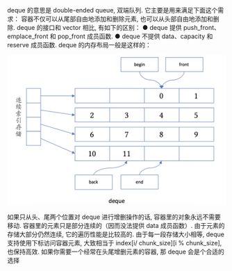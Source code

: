 deque 的意思是 double-ended queue, 双端队列. 它主要是用来满足下面这个需求：
容器不仅可以从尾部自由地添加和删除元素, 也可以从头部自由地添加和删除.
deque 的接口和 vector 相比, 有如下的区别：
● deque 提供 push_front、emplace_front 和 pop_front 成员函数.
● deque 不提供 data、capacity 和 reserve 成员函数.
deque 的内存布局一般是这样的：

![](https://raw.githubusercontent.com/mikaelzero/ImageSource/main/uPic/ZUhf9l.jpg)

如果只从头、尾两个位置对 deque 进行增删操作的话, 容器里的对象永远不需要移动.
容器里的元素只是部分连续的（因而没法提供 data 成员函数）.
由于元素的存储大部分仍然连续, 它的遍历性能是比较高的.
由于每一段存储大小相等, deque 支持使用下标访问容器元素, 大致相当于 index[i/ chunk_size][i % chunk_size], 也保持高效.
如果你需要一个经常在头尾增删元素的容器, 那 deque 会是个合适的选择
